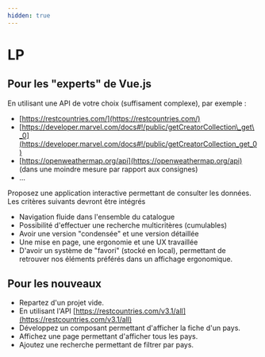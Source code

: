 ```yaml
---
hidden: true
---
```


# LP

## Pour les "experts" de Vue.js

En utilisant une API de votre choix (suffisament complexe), par exemple :&#x20;

* [https://restcountries.com/](https://restcountries.com/)
* [https://developer.marvel.com/docs#!/public/getCreatorCollection\_get\_0](https://developer.marvel.com/docs#!/public/getCreatorCollection_get_0)
* [https://openweathermap.org/api](https://openweathermap.org/api) (dans une moindre mesure par rapport aux consignes)
* ...

Proposez une application interactive permettant de consulter les données. Les critères suivants devront être intégrés

* Navigation fluide dans l'ensemble du catalogue
* Possibilité d'effectuer une recherche multicritères (cumulables)
* Avoir une version "condensée" et une version détaillée
* Une mise en page, une ergonomie et une UX travaillée
* D'avoir un système de "favori" (stocké en local), permettant de retrouver nos éléments préférés dans un affichage ergonomique.

## Pour les nouveaux

* Repartez d'un projet vide.
* En utilisant l'API [https://restcountries.com/v3.1/all](https://restcountries.com/v3.1/all)
* Développez un composant permettant d'afficher la fiche d'un pays.
* Affichez une page permettant d'afficher tous les pays.
* Ajoutez une recherche permettant de filtrer par pays.
